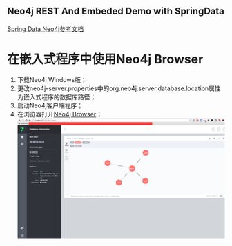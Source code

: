 Neo4j REST And Embeded Demo with SpringData
---
[Spring Data Neo4j参考文档](http://www.javabeat.net/spring-data-neo4j/)

# 在嵌入式程序中使用Neo4j Browser
1. 下载Neo4j Windows版；  
2. 更改neo4j-server.properties中的org.neo4j.server.database.location属性为嵌入式程序的数据库路径；  
3. 启动Neo4j客户端程序；  
4. 在浏览器打开[Neo4j Browser](http://localhost:7474/browser/)；  
![SuperUser查询示例](/bin/img/GraphDemo.png)
